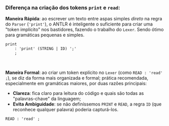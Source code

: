 ### Diferença na criação dos tokens `print` e `read`:

**Maneira Rápida**: ao escrever um texto entre aspas simples *direto* na regra do `Parser` (`'print'`), o ANTLR é inteligente o suficiente para criar uma "token implícito" nos bastidores, fazendo o trabalho do `Lexer`. Sendo ótimo para gramáticas pequenas e simples.
```antlr
print
    : 'print' (STRING | ID) ';'
    ;
```

<br>

**Maneira Formal**: ao criar um token explícito no `Lexer` (como `READ : 'read' ;`), se diz da forma mais organizada e formal; prática recomendada, especialmente em gramáticas maiores, por duas razões principais:

- **Clareza**: fica claro para leitura do código e quais são todas as "palavras-chave" da linguagem;
- **Evita Ambiguidade**: se não definíssemos `PRINT` e `READ`, a regra `ID` (que reconhece qualquer palavra) poderia capturá-los.
```antlr
READ : 'read' ;
```